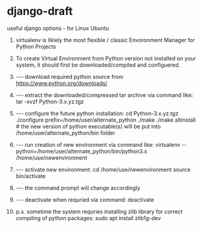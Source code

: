 # django-draft
useful django options - for Linux Ubuntu

1. virtualenv is liklely the most flexible / classic Envoronment Manager for Python Projects
2. To create Virtual Environment from Python version not installed on your system, it should first be downloaded/compiled and configuered.
3. --- download required python source from https://www.python.org/downloads/
4. --- extract the downloaded/compressed tar archive via command like: tar -xvzf Python-3.x.yz.tgz
5. --- configure the future python installation: 
    cd Python-3.x.yz.tgz
    ./configure prefix=/home/user/alternate_python
    ./make
    ./make altinstall # the new version of python executable(s) will be put into /home/user/alternate_python/bin folder
6. --- run creation of new environment via command like: virtualenv --python=/home/user/alternate_python/bin/python3.x /home/use/newenvironment
7. --- activate new environment: cd /home/use/newenvironment
                              source bin/activate
8. --- the command prompt will change accordingly
9. --- deactivate when requried via command: deactivate

10. p.s. sometime the system requries installing zlib library for correct compiling of python packages:
sudo apt install zlib1g-dev
